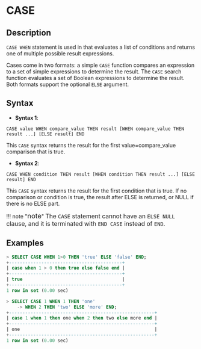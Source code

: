 # **CASE**

## **Description**

`CASE WHEN` statement is used in that evaluates a list of conditions and returns one of multiple possible result
expressions.

Cases come in two formats: a simple `CASE` function compares an expression to a set of simple expressions to determine
the result. The `CASE` search function evaluates a set of Boolean expressions to determine the result. Both formats
support the optional `ELSE` argument.

## **Syntax**

- **Syntax 1**:

```
CASE value WHEN compare_value THEN result [WHEN compare_value THEN result ...] [ELSE result] END
```

This `CASE` syntax returns the result for the first value=compare_value comparison that is true.

- **Syntax 2**:

```
CASE WHEN condition THEN result [WHEN condition THEN result ...] [ELSE result] END
```

This `CASE` syntax returns the result for the first condition that is true. If no comparison or condition is true, the
result after ELSE is returned, or NULL if there is no ELSE part.

!!! note  "<font size=4>note</font>"
<font size=3>The `CASE` statement cannot have an `ELSE NULL` clause, and it is terminated with `END CASE` instead
of `END`.
</font>

## **Examples**

```sql
> SELECT CASE WHEN 1>0 THEN 'true' ELSE 'false' END;
+------------------------------------------+
| case when 1 > 0 then true else false end |
+------------------------------------------+
| true                                     |
+------------------------------------------+
1 row in set (0.00 sec)

> SELECT CASE 1 WHEN 1 THEN 'one'
    -> WHEN 2 THEN 'two' ELSE 'more' END;
+------------------------------------------------------+
| case 1 when 1 then one when 2 then two else more end |
+------------------------------------------------------+
| one                                                  |
+------------------------------------------------------+
1 row in set (0.00 sec)
```
